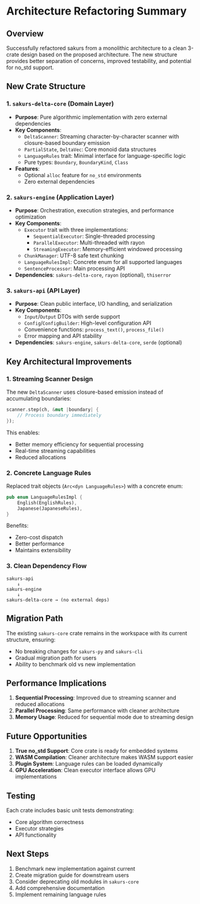 # Architecture Refactoring Summary

## Overview

Successfully refactored sakurs from a monolithic architecture to a clean 3-crate design based on the proposed architecture. The new structure provides better separation of concerns, improved testability, and potential for no_std support.

## New Crate Structure

### 1. `sakurs-delta-core` (Domain Layer)
- **Purpose**: Pure algorithmic implementation with zero external dependencies
- **Key Components**:
  - `DeltaScanner`: Streaming character-by-character scanner with closure-based boundary emission
  - `PartialState`, `DeltaVec`: Core monoid data structures
  - `LanguageRules` trait: Minimal interface for language-specific logic
  - Pure types: `Boundary`, `BoundaryKind`, `Class`
- **Features**: 
  - Optional `alloc` feature for `no_std` environments
  - Zero external dependencies

### 2. `sakurs-engine` (Application Layer)
- **Purpose**: Orchestration, execution strategies, and performance optimization
- **Key Components**:
  - `Executor` trait with three implementations:
    - `SequentialExecutor`: Single-threaded processing
    - `ParallelExecutor`: Multi-threaded with rayon
    - `StreamingExecutor`: Memory-efficient windowed processing
  - `ChunkManager`: UTF-8 safe text chunking
  - `LanguageRulesImpl`: Concrete enum for all supported languages
  - `SentenceProcessor`: Main processing API
- **Dependencies**: `sakurs-delta-core`, `rayon` (optional), `thiserror`

### 3. `sakurs-api` (API Layer)
- **Purpose**: Clean public interface, I/O handling, and serialization
- **Key Components**:
  - `Input`/`Output` DTOs with serde support
  - `Config`/`ConfigBuilder`: High-level configuration API
  - Convenience functions: `process_text()`, `process_file()`
  - Error mapping and API stability
- **Dependencies**: `sakurs-engine`, `sakurs-delta-core`, `serde` (optional)

## Key Architectural Improvements

### 1. Streaming Scanner Design
The new `DeltaScanner` uses closure-based emission instead of accumulating boundaries:
```rust
scanner.step(ch, &mut |boundary| {
    // Process boundary immediately
});
```
This enables:
- Better memory efficiency for sequential processing
- Real-time streaming capabilities
- Reduced allocations

### 2. Concrete Language Rules
Replaced trait objects (`Arc<dyn LanguageRules>`) with a concrete enum:
```rust
pub enum LanguageRulesImpl {
    English(EnglishRules),
    Japanese(JapaneseRules),
}
```
Benefits:
- Zero-cost dispatch
- Better performance
- Maintains extensibility

### 3. Clean Dependency Flow
```
sakurs-api
    ↓
sakurs-engine  
    ↓
sakurs-delta-core → (no external deps)
```

## Migration Path

The existing `sakurs-core` crate remains in the workspace with its current structure, ensuring:
- No breaking changes for `sakurs-py` and `sakurs-cli`
- Gradual migration path for users
- Ability to benchmark old vs new implementation

## Performance Implications

1. **Sequential Processing**: Improved due to streaming scanner and reduced allocations
2. **Parallel Processing**: Same performance with cleaner architecture
3. **Memory Usage**: Reduced for sequential mode due to streaming design

## Future Opportunities

1. **True no_std Support**: Core crate is ready for embedded systems
2. **WASM Compilation**: Cleaner architecture makes WASM support easier
3. **Plugin System**: Language rules can be loaded dynamically
4. **GPU Acceleration**: Clean executor interface allows GPU implementations

## Testing

Each crate includes basic unit tests demonstrating:
- Core algorithm correctness
- Executor strategies
- API functionality

## Next Steps

1. Benchmark new implementation against current
2. Create migration guide for downstream users
3. Consider deprecating old modules in `sakurs-core`
4. Add comprehensive documentation
5. Implement remaining language rules
